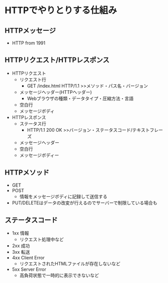 # HTTPでやりとりする仕組み

## HTTPメッセージ
- HTTP from 1991
## HTTPリクエスト/HTTPレスポンス
- HTTPリクエスト
  - リクエスト行
    - GET /index.html HTTP/1.1 >>メソッド・パス名・バージョン
  - メッセージヘッダー(HTTPヘッダー)
    - Webブラウザの種類・データタイプ・圧縮方法・言語
  - 空白行
  - メッセージボディ
- HTTPレスポンス
  - ステータス行
    - HTTP/1.1 200 OK >>バージョン・ステータスコード/テキストフレーズ
  - メッセージヘッダー
  - 空白行 
  - メッセージボディー  
## HTTPメソッド
- GET
- POST
  - 情報をメッセージボディに記録して送信する
- PUT/DELETEはデータの改変が行えるのでサーバーで制限している場合も

## ステータスコード
- 1xx 情報
  - リクエスト処理中など
- 2xx 成功
- 3xx 転送
- 4xx Client Error
  - リクエストされたHTMLファイルが存在しないなど
- 5xx Server Error
  - 高負荷状態で一時的に表示できないなど
  
